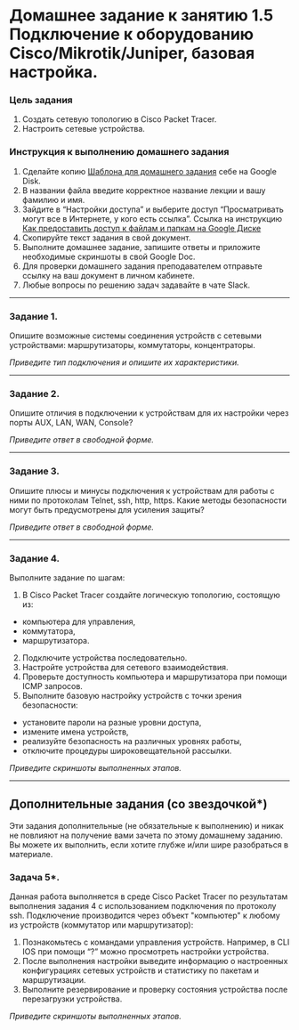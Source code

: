 # Домашнее задание к занятию 1.5 Подключение к оборудованию Cisco/Mikrotik/Juniper, базовая настройка. 

### Цель задания

1. Создать сетевую топологию в Cisco Packet Tracer.
2. Настроить сетевые устройства.

### Инструкция к выполнению домашнего задания

1. Сделайте копию [Шаблона для домашнего задания](https://docs.google.com/document/d/1youKpKm_JrC0UzDyUslIZW2E2bIv5OVlm_TQDvH5Pvs/edit) себе на Google Disk.
2. В названии файла введите корректное название лекции и вашу фамилию и имя.
3. Зайдите в “Настройки доступа” и выберите доступ “Просматривать могут все в Интернете, у кого есть ссылка”.
 Ссылка на инструкцию [Как предоставить доступ к файлам и папкам на Google Диске](https://support.google.com/docs/answer/2494822?hl=ru&co=GENIE.Platform%3DDesktop)
5. Скопируйте текст задания в свой документ.
6. Выполните домашнее задание, запишите ответы и приложите необходимые скриншоты в свой Google Doc.
7. Для проверки домашнего задания преподавателем отправьте ссылку на ваш документ в личном кабинете.
8. Любые вопросы по решению задач задавайте в чате Slack.

---

### Задание 1. 

Опишите возможные системы соединения устройств с сетевыми устройствами: маршрутизаторы, коммутаторы, концентраторы. 

*Приведите тип подключения и опишите их характеристики.*

---

### Задание 2.

Опишите отличия в подключении  к устройствам для их настройки через порты AUX, LAN, WAN, Console? 

*Приведите ответ в свободной форме.*

---

### Задание 3.

Опишите плюсы и минусы подключения к устройствам для работы с ними по протоколам Telnet, ssh, http, https.
Какие методы безопасности могут быть предусмотрены для усиления защиты?  

*Приведите ответ в свободной форме.*

---

### Задание 4.

Выполните задание по шагам:

1. В Cisco Packet Tracer cоздайте логическую топологию, состоящую из:
- компьютера для управления,
- коммутатора,
- маршрутизатора.
2. Подключите устройства последовательно.
3. Настройте устройства для сетевого взаимодействия.
4. Проверьте доступность компьютера и маршрутизатора при помощи ICMP запросов. 
5. Выполните базовую настройку устройств с точки зрения безопасности:
- установите пароли на разные уровни доступа, 
- измените имена устройств, 
- реализуйте безопасность на различных уровнях работы, 
- отключите процедуры широковещательной рассылки.

*Приведите скриншоты выполненных этапов.*

---

## Дополнительные задания (со звездочкой*)
Эти задания дополнительные (не обязательные к выполнению) и никак не повлияют на получение вами зачета по этому домашнему заданию. Вы можете их выполнить, если хотите глубже и/или шире разобраться в материале.

### Задача 5*.

Данная работа выполняется в среде Cisco Packet Tracer по результатам выполнения задания 4 с использованием подключения по протоколу ssh. Подключение производится через объект "компьютер" к любому из устройств (коммутатор или маршрутизатор):

1. Познакомьтесь с командами управления устройств. Например, в CLI IOS при помощи “?” можно просмотреть настройки устройства.
2. После выполнения настройки выведите информацию о настроенных конфигурациях сетевых устройств и статистику по пакетам и маршрутизации. 
3. Выполните резервирование и проверку состояния устройства после перезагрузки устройства.


*Приведите скриншоты выполненных этапов.*
